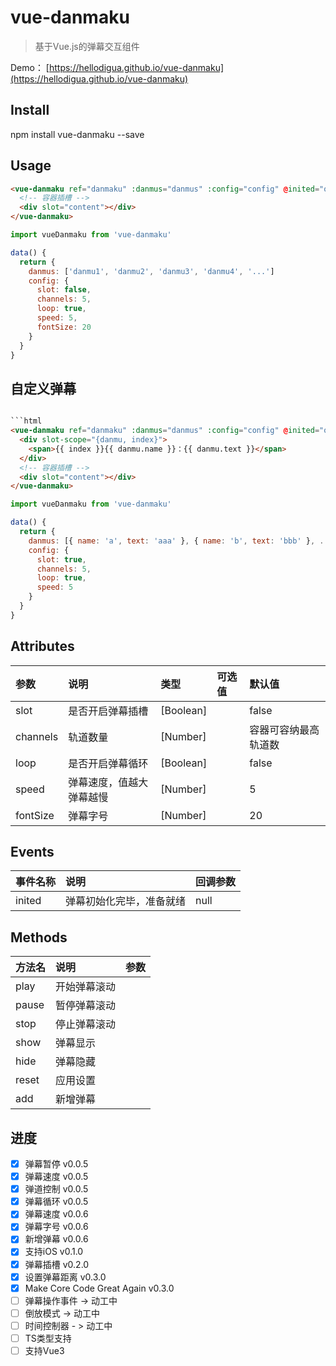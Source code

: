# vue-danmaku

> 基于Vue.js的弹幕交互组件

Demo： [https://hellodigua.github.io/vue-danmaku](https://hellodigua.github.io/vue-danmaku)

## Install

npm install vue-danmaku --save

## Usage

```html
<vue-danmaku ref="danmaku" :danmus="danmus" :config="config" @inited="onInit">
  <!-- 容器插槽 -->
  <div slot="content"></div>
</vue-danmaku>
```

```javascript
import vueDanmaku from 'vue-danmaku'

data() {
  return {
    danmus: ['danmu1', 'danmu2', 'danmu3', 'danmu4', '...']
    config: {
      slot: false,
      channels: 5,
      loop: true,
      speed: 5,
      fontSize: 20
    }
  }
}

```

## 自定义弹幕

```html

```html
<vue-danmaku ref="danmaku" :danmus="danmus" :config="config" @inited="onInit">
  <div slot-scope="{danmu, index}">
    <span>{{ index }}{{ danmu.name }}：{{ danmu.text }}</span>
  </div>
  <!-- 容器插槽 -->
  <div slot="content"></div>
</vue-danmaku>
```

```javascript
import vueDanmaku from 'vue-danmaku'

data() {
  return {
    danmus: [{ name: 'a', text: 'aaa' }, { name: 'b', text: 'bbb' }, ...]
    config: {
      slot: true,
      channels: 5,
      loop: true,
      speed: 5
    }
  }
}
```

## Attributes

| 参数         | 说明                      | 类型           | 可选值                    | 默认值                      |
| :----------- | :----------------------- | :------------- | :----------------------- | :-------------------------- |
| slot     | 是否开启弹幕插槽                  |    [Boolean]    |                          |  false         |
| channels     | 轨道数量                  |    [Number]    |                          |  容器可容纳最高轨道数         |
| loop         | 是否开启弹幕循环           |    [Boolean]   |                          |  false                      |
| speed        | 弹幕速度，值越大弹幕越慢   |    [Number]    |                          |  5                         |
| fontSize     | 弹幕字号                |    [Number]    |                          |  20                         |

## Events

| 事件名称             | 说明              | 回调参数              |
| :--------------- | :-------------- | :---------------- |
| inited   | 弹幕初始化完毕，准备就绪| null |

## Methods

| 方法名            | 说明           | 参数             |
| :--------------- | :-------------- | :-------------- |
| play             | 开始弹幕滚动     |                 |
| pause            | 暂停弹幕滚动     |                 |
| stop             | 停止弹幕滚动     |                 |
| show             | 弹幕显示         |                 |
| hide             | 弹幕隐藏         |                 |
| reset            | 应用设置         |                 |
| add              | 新增弹幕         |                 |

## 进度

- [x] 弹幕暂停 v0.0.5
- [x] 弹幕速度 v0.0.5
- [x] 弹道控制 v0.0.5
- [x] 弹幕循环 v0.0.5
- [x] 弹幕速度 v0.0.6
- [x] 弹幕字号 v0.0.6
- [x] 新增弹幕 v0.0.6
- [x] 支持iOS v0.1.0
- [x] 弹幕插槽 v0.2.0
- [x] 设置弹幕距离 v0.3.0
- [x] Make Core Code Great Again v0.3.0
- [ ] 弹幕操作事件 -> 动工中
- [ ] 倒放模式 -> 动工中
- [ ] 时间控制器 - > 动工中
- [ ] TS类型支持
- [ ] 支持Vue3
